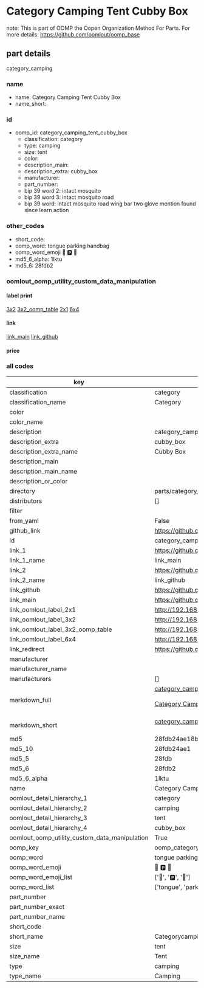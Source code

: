 # Category Camping Tent Cubby Box  

note: This is part of OOMP the Oopen Organization Method For Parts. For more details: https://github.com/oomlout/oomp_base

##  part details
  



category_camping



### name
* name: Category Camping Tent Cubby Box
* name_short: 
### id
* oomp_id: category_camping_tent_cubby_box
  * classification: category
  * type: camping
  * size: tent
  * color: 
  * description_main: 
  * description_extra: cubby_box
  * manufacturer: 
  * part_number: 
  * bip 39 word 2: intact mosquito
  * bip 39 word 3: intact mosquito road
  * bip 39 word: intact mosquito road wing bar two glove mention found since learn action

### other_codes
* short_code: 
* oomp_word: tongue parking handbag
* oomp_word_emoji :tongue: :parking: :handbag:
* md5_6_alpha: 1lktu
* md5_6: 28fdb2






### oomlout_oomp_utility_custom_data_manipulation
#### label print
[3x2](http://192.168.1.245:1112/?label=oomp%201lktu)
[3x2_oomp_table](http://192.168.1.108:1112/?label=oomp%201lktu)
[2x1](http://192.168.1.242:1112/?label=oomp%201lktu)
[6x4](http://192.168.1.55:1112/?label=oomp%201lktu)    

#### link

[link_main](https://github.com/oomlout/oomlout_oomp_version_1_messy/tree/main/parts/category_camping_tent_cubby_box) [link_github](https://github.com/oomlout/oomlout_oomp_version_1_messy/tree/main/parts/category_camping_tent_cubby_box)                             

#### price







### all codes 
| key | value |  
| --- | --- |  
| classification | category |  
| classification_name | Category |  
| color |  |  
| color_name |  |  
| description | category_camping |  
| description_extra | cubby_box |  
| description_extra_name | Cubby Box |  
| description_main |  |  
| description_main_name |  |  
| description_or_color |   |  
| directory | parts/category_camping_tent_cubby_box |  
| distributors | [] |  
| filter |  |  
| from_yaml | False |  
| github_link | https://github.com/oomlout/oomlout_oomp_part_src/tree/main/parts/category_camping_tent_cubby_box |  
| id | category_camping_tent_cubby_box |  
| link_1 | https://github.com/oomlout/oomlout_oomp_version_1_messy/tree/main/parts/category_camping_tent_cubby_box |  
| link_1_name | link_main |  
| link_2 | https://github.com/oomlout/oomlout_oomp_version_1_messy/tree/main/parts/category_camping_tent_cubby_box |  
| link_2_name | link_github |  
| link_github | https://github.com/oomlout/oomlout_oomp_version_1_messy/tree/main/parts/category_camping_tent_cubby_box |  
| link_main | https://github.com/oomlout/oomlout_oomp_version_1_messy/tree/main/parts/category_camping_tent_cubby_box |  
| link_oomlout_label_2x1 | http://192.168.1.242:1112/?label=oomp%201lktu |  
| link_oomlout_label_3x2 | http://192.168.1.245:1112/?label=oomp%201lktu |  
| link_oomlout_label_3x2_oomp_table | http://192.168.1.108:1112/?label=oomp%201lktu |  
| link_oomlout_label_6x4 | http://192.168.1.55:1112/?label=oomp%201lktu |  
| link_redirect | https://github.com/oomlout/oomlout_oomp_version_1_messy/tree/main/parts/category_camping_tent_cubby_box |  
| manufacturer |  |  
| manufacturer_name |  |  
| manufacturers | [] |  
| markdown_full | [category_camping_tent_cubby_box](none)<br>[](none)<br>[Category Camping Tent Cubby Box](none)<br><br> |  
| markdown_short | [category_camping_tent_cubby_box](none)<br><br> |  
| md5 | 28fdb24ae18b0c77ae893fbb75e403ac |  
| md5_10 | 28fdb24ae1 |  
| md5_5 | 28fdb |  
| md5_6 | 28fdb2 |  
| md5_6_alpha | 1lktu |  
| name | Category Camping Tent Cubby Box |  
| oomlout_detail_hierarchy_1 | category |  
| oomlout_detail_hierarchy_2 | camping |  
| oomlout_detail_hierarchy_3 | tent |  
| oomlout_detail_hierarchy_4 | cubby_box |  
| oomlout_oomp_utility_custom_data_manipulation | True |  
| oomp_key | oomp_category_camping_tent_cubby_box |  
| oomp_word | tongue parking handbag |  
| oomp_word_emoji | :tongue: :parking: :handbag: |  
| oomp_word_emoji_list | [':tongue:', ':parking:', ':handbag:'] |  
| oomp_word_list | ['tongue', 'parking', 'handbag'] |  
| part_number |  |  
| part_number_exact |  |  
| part_number_name |  |  
| short_code |  |  
| short_name | Categorycamping |  
| size | tent |  
| size_name | Tent |  
| type | camping |  
| type_name | Camping |  
